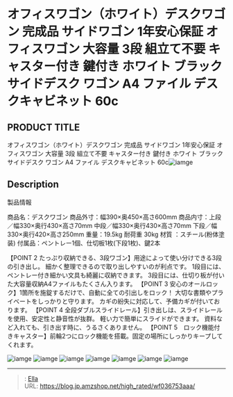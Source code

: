 # オフィスワゴン（ホワイト）デスクワゴン 完成品 サイドワゴン 1年安心保証 オフィスワゴン 大容量 3段 組立て不要 キャスター付き 鍵付き ホワイト ブラック サイドデスク ワゴン A4 ファイル デスクキャビネット 60c


## PRODUCT TITLE 

オフィスワゴン（ホワイト）デスクワゴン 完成品 サイドワゴン 1年安心保証 オフィスワゴン 大容量 3段 組立て不要 キャスター付き 鍵付き ホワイト ブラック サイドデスク ワゴン A4 ファイル デスクキャビネット 60c![iamge](https://b2bfiles1.gigab2b.cn/image/wkseller/305/36753/36753-white.jpg)

## Description


製品情報

商品名：デスクワゴン 商品外寸：幅390×奥450×高さ600mm 商品内寸：上段／幅330×奥行430×高さ70mm 中段／幅330×奥行430×高さ70mm 下段／幅330×奥行420×高さ250mm 重量：19.5kg 耐荷重	30kg 材質	：スチール(粉体塗装) 付属品：ペントレー1個、仕切板1枚(下段1枚)、鍵2本



【POINT 2 たっぷり収納できる、3段ワゴン】用途によって使い分けできる3段の引き出し。 細かく整理できるので取り出しやすいのが利点です。 1段目には、ペントレー付き細かい文具も綺麗に収納できます。 3段目には、仕切り板が付いた大容量収納A4ファイルもたくさん入ります。
【POINT 3 安心のオールロック】1箇所を施錠するだけで、自動に全ての引出しをロック！ 大切な書類やプライベートをしっかりと守ります。 カギの紛失に対応して、予備カギが付いております。
【POINT 4 全段ダブルスライドレール】引き出しは、スライドレールを使用、安定性と静音性が抜群。 軽い力で簡単にスライドができます。 資料など入れても、引き出す時に、うるさくありません。
【POINT 5　ロック機能付きキャスター】前輪2つにロック機能を搭載。固定の場所にしっかりキープしてくれます。






![iamge](https://b2bfiles1.gigab2b.cn/image/wkseller/305/36753/36753-1.jpg)
![iamge](https://b2bfiles1.gigab2b.cn/image/wkseller/305/36753/36753-3.jpg)
![iamge](https://b2bfiles1.gigab2b.cn/image/wkseller/305/36753/36753-4.jpg)
![iamge](https://b2bfiles1.gigab2b.cn/image/wkseller/305/36753/36753-5.jpg)
![iamge](https://b2bfiles1.gigab2b.cn/image/wkseller/305/36753/36753-6.jpg)
![iamge](https://b2bfiles1.gigab2b.cn/image/wkseller/305/36753/36753-2.jpg)
![iamge](https://b2bfiles1.gigab2b.cn/image/wkseller/305/36753/20200121_0e40bd84b0408633ab793be09a23ea92.jpg)


---

> : [Ella](https://blog.jp.amzshop.net/)  
> URL: https://blog.jp.amzshop.net/high_rated/wf036753aaa/  

